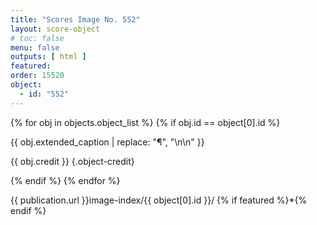 ```yaml
---
title: "Scores Image No. 552"
layout: score-object
# toc: false
menu: false
outputs: [ html ]
featured: 
order: 15520
object:
  - id: "552"
---
```


{% for obj in objects.object_list %}
{% if obj.id == object[0].id %}

{{ obj.extended_caption | replace: "¶", "\n\n" }}

{{ obj.credit }} {.object-credit}

{% endif %}
{% endfor %}

<div class="object-credit object-url is-print-only">

{{ publication.url }}image-index/{{ object[0].id }}/ {% if featured %}*{% endif %}

</div>
